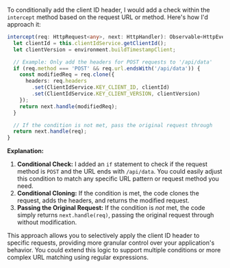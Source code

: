To conditionally add the client ID header, I would add a check within the `intercept` method based on the request URL or method. Here's how I'd approach it:

```typescript
intercept(req: HttpRequest<any>, next: HttpHandler): Observable<HttpEvent<any>> {
  let clientId = this.clientIdService.getClientId();
  let clientVersion = environment.buildTimestampClient;

  // Example: Only add the headers for POST requests to '/api/data'
  if (req.method === 'POST' && req.url.endsWith('/api/data')) {
    const modifiedReq = req.clone({
      headers: req.headers
        .set(ClientIdService.KEY_CLIENT_ID, clientId)
        .set(ClientIdService.KEY_CLIENT_VERSION, clientVersion)
    });
    return next.handle(modifiedReq);
  }

  // If the condition is not met, pass the original request through
  return next.handle(req);
}
```

**Explanation:**

1.  **Conditional Check:** I added an `if` statement to check if the request method is `POST` and the URL ends with `/api/data`.  You could easily adjust this condition to match any specific URL pattern or request method you need.
2.  **Conditional Cloning:** If the condition is met, the code clones the request, adds the headers, and returns the modified request.
3.  **Passing the Original Request:** If the condition is *not* met, the code simply returns `next.handle(req)`, passing the original request through without modification.

This approach allows you to selectively apply the client ID header to specific requests, providing more granular control over your application's behavior. You could extend this logic to support multiple conditions or more complex URL matching using regular expressions.